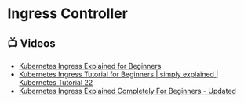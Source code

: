 # Ingress Controller

## 📺 Videos
- [Kubernetes Ingress Explained for Beginners](https://www.youtube.com/watch?v=izWCkcJAzBw)
- [Kubernetes Ingress Tutorial for Beginners | simply explained | Kubernetes Tutorial 22](https://www.youtube.com/watch?v=80Ew_fsV4rM)
- [Kubernetes Ingress Explained Completely For Beginners - Updated](https://www.youtube.com/watch?v=GhZi4DxaxxE)